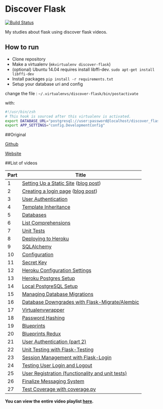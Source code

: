 Discover Flask
==============

[![Build Status](https://travis-ci.org/cassiobotaro/discover-flask.svg)](https://travis-ci.org/cassiobotaro/discover-flask)

My studies about flask using discover flask videos.

## How to run

- Clone repository
- Make a virtualenv (`mkvirtualenv discover-flask`)
- (optional) Ubuntu 14.04 requires install libffi-dev. `sudo apt-get install libffi-dev`
- Install packages `pip install -r requirements.txt`
- Setup your database uri and config 

change the file : `~/.virtualenvs/discover-flask/bin/postactivate`

with: 
```bash
#!/usr/bin/zsh
# This hook is sourced after this virtualenv is activated.
export DATABASE_URL="postgresql://user:password@localhost/discover_flask_dev"
export APP_SETTINGS="config.DevelopmentConfig"
``` 

##Original

[Github](https://github.com/realpython/discover-flask/)

[Website](http://discoverflask.com/)

##List of videos


| Part |      Title                |
|------|---------------------------|
| 1    | [Setting Up a Static Site](http://youtu.be/WfpFUmV1d0w) ([blog post](http://www.realpython.com/blog/python/introduction-to-flask-part-1-setting-up-a-static-site)) |
| 2    | [Creating a login page](http://youtu.be/bLA6eBGN-_0) ([blog post](http://www.realpython.com/blog/python/introduction-to-flask-part-2-creating-a-login-page)) |
| 3    | [User Authentication](http://youtu.be/BnBjhmspw4c) |
| 4    | [Template Inheritance](http://youtu.be/hNzruwVPtCE) |
| 5    | [Databases](http://youtu.be/_vrAjAHhUsA) |
| 6    | [List Comprehensions](http://youtu.be/WqmqNC8Teeo) |
| 7    | [Unit Tests](http://youtu.be/1aHNs1aEATg) |
| 8    | [Deploying to Heroku](http://youtu.be/L9uD74nHvFY) |
| 9    | [SQLAlchemy](https://www.youtube.com/watch?v=kuyrL6krkwA) |
| 10   | [Configuration](https://www.youtube.com/watch?v=4Eww3wVZK2I) |
| 11   | [Secret Key](http://youtu.be/tqu9y4iqKVI) |
| 12   | [Heroku Configuration Settings](http://youtu.be/Y-ONxFkAUJc) |
| 13   | [Heroku Postgres Setup](https://www.youtube.com/watch?v=FD0p-opdyoE) |
| 14   | [Local PostgreSQL Setup](https://www.youtube.com/watch?v=Up3p20rgWCw) |
| 15   | [Managing Database Migrations](http://youtu.be/YJibNSI-iaE) |
| 16   | [Database Downgrades with Flask-Migrate/Alembic](http://youtu.be/5UT1binVuYc) |
| 17   | [Virtualenvwrapper](http://youtu.be/thHNYVrY0lU) |
| 18   | [Password Hashing](http://youtu.be/LTJH5Mdgn4w) |
| 19   | [Blueprints](http://youtu.be/AeI_rBeZmwg) |
| 20   | [Blueprints Redux](http://youtu.be/TwNp1UagE9U) |
| 21   | [User Authentication (part 2)](http://youtu.be/_pzMDIi5BuI) |
| 22   | [Unit Testing with Flask-Testing](http://youtu.be/WDh_VQ41kYI) |
| 23   | [Session Management with Flask-Login](http://youtu.be/rJGMOOSnHL0) |
| 24   | [Testing User Login and Logout](https://www.youtube.com/watch?v=v0fp1O7zCUY) |
| 25   | [User Registration (functionality and unit tests)](http://youtu.be/kt4PEa5tsVw) |
| 26   | [Finalize Messaging System](http://youtu.be/WnT188ePHg4) |
| 27   | [Test Coverage with coverage.py](http://youtu.be/7Aqcn0-uAr0) |

**You can view the entire video playlist [here](http://www.youtube.com/watch?v=WfpFUmV1d0w&list=PLLjmbh6XPGK4ISY747FUHXEl9lBxre4mM&feature=share).**
